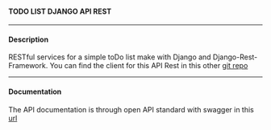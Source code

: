 #### TODO LIST DJANGO API REST

---

#### Description

RESTful services for a simple toDo list make with Django and Django-Rest-Framework. You can find the client for this API Rest in this other [git repo](https://github.com/IvannLovich/todoList-Client)

---

#### Documentation

The API documentation is through open API standard with swagger in this [url](https://dj-todolist.herokuapp.com/swagger/)
